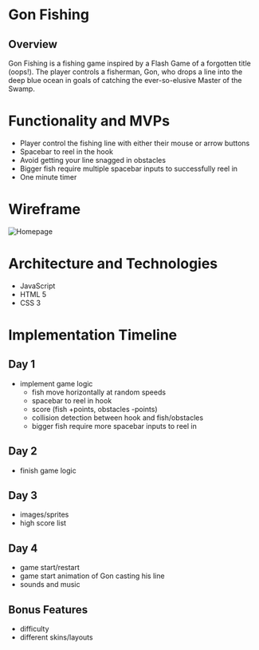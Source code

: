 # Gon Fishing

## Overview
Gon Fishing is a fishing game inspired by a Flash Game of a forgotten title (oops!). The player controls a fisherman, Gon, who drops a line into the deep blue ocean in goals of catching the ever-so-elusive Master of the Swamp.

# Functionality and MVPs

* Player control the fishing line with either their mouse or arrow buttons
* Spacebar to reel in the hook
* Avoid getting your line snagged in obstacles
* Bigger fish require multiple spacebar inputs to successfully reel in
* One minute timer

# Wireframe
![Homepage](https://user-images.githubusercontent.com/57922498/85286175-1fb46e80-b460-11ea-8d4b-7e26efa83c93.png)

# Architecture and Technologies
* JavaScript
* HTML 5
* CSS 3

# Implementation Timeline
## Day 1
* implement game logic
    * fish move horizontally at random speeds
    * spacebar to reel in hook
    * score (fish +points, obstacles -points)
    * collision detection between hook and fish/obstacles
    * bigger fish require more spacebar inputs to reel in
## Day 2
* finish game logic
## Day 3
* images/sprites
* high score list
## Day 4
* game start/restart
* game start animation of Gon casting his line
* sounds and music

## Bonus Features
* difficulty
* different skins/layouts
